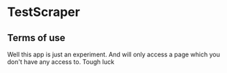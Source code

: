# TestScraper

## Terms of use

Well this app is just an experiment. And will only access a page which you don't have any access to. Tough luck
